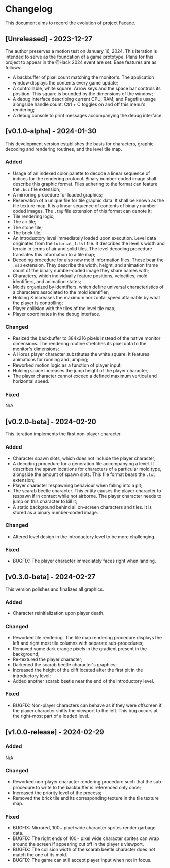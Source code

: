 # Changelog

This document aims to record the evolution of project Facade.

## [Unreleased] - 2023-12-27

The author preserves a motion test on January 16, 2024. This iteration
is intended to serve as the foundation of a game prototype. Plans for this
project to appear in the @Hack 2024 event are set. Base features are as
follows:
 - A backbuffer of pixel count matching the monitor's. The application window
   displays the contents every game update;
 - A controllable, white square. Arrow keys and the space bar controls its
   position. This square is bounded by the dimensions of the window;
 - A debug interface describing current CPU, RAM, and Pagefile usage
   alongside handle count. Ctrl + C toggles on and off this menu's
   rendering;
 - A debug console to print messages accompanying the debug interface.

## [v0.1.0-alpha] - 2024-01-30

This development version establishes the basis for characters, graphic 
decoding and rendering routines, and the level tile map.

### Added
 - Usage of an indexed color palette to decode a linear sequence of indices
   for the rendering protocol. Binary number-coded image shall describe
   this graphic format. Files adhering to the format can feature the 
   ```.bci``` file extension;
 - A mirroring procedure for loaded graphics;
 - Reservation of a unique file for tile graphic data. It shall be known
   as the tile texture map. It is a linear sequence of contents of binary
   number-coded images. The ```.tmp``` file extension of this format can 
   denote it;
 - Tile rendering logic;
 - The air tile;
 - The stone tile;
 - The brick tile;
 - An introductory level immediately loaded upon execution. Level data 
   originates from the ```tutorial_1.lvl``` file. It describes the
   level's width and terrain in terms of air and solid tiles. The level
   decoding procedure translates this information to a tile map;
 - Decoding procedure for also new mold information files. These bear the
   ```.mld``` extension. They describe the width, height, and animation frame 
   count of the binary number-coded image they share names with;
 - Characters, which individually feature positions, velocities, mold 
   identifiers, and animation states;
 - Molds organized by identifiers, which define universal characteristics of
   a characters associated to the mold identifier;
 - Holding X increases the maximum horizontal speed attainable by what
   the player is controlling;
 - Player collision with the tiles of the level tile map;
 - Player coordinates in the debug interface.

### Changed
 - Resized the backbuffer to 384x216 pixels instead of the native monitor
   dimensions. The rendering routine stretches its pixel data to the
   monitor's dimensions;
 - A Horus player character substitutes the white square. It features 
   animations for running and jumping;
 - Reworked motion logic as a function of player input;
 - Holding space increases the jump height of the player character;
 - The player character cannot exceed a defined maximum vertical
   and horizontal speed.

### Fixed
N/A

## [v0.2.0-beta] - 2024-02-20

This iteration implements the first non-player character.

### Added
 - Character spawn slots, which does not include the player character;
 - A decoding procedure for a generation file accompanying a level. It
   describes the spawn locations for characters of a particular mold type,
   alongside the amount of spawn slots. This file format bears the 
   ```.txt``` extension;
 - Player character respawning behaviour when falling into a pit;
 - The scarab beetle character. This entity causes the player character to 
   respawn if in contact while not airborne. The player character needs to 
   jump on this character to kill it;
 - A static background behind all on-screen characters and tiles. It is
   stored as a binary number-coded image.

### Changed
 - Altered level design in the introductory level to be more challenging.

### Fixed
 - BUGFIX: The player character immediately faces right when landing.

## [v0.3.0-beta] - 2024-02-27

This version polishes and finalizes all graphics.

### Added
 - Character reinitialization upon player death.
 
### Changed
 - Reworked tile rendering. The tile map rendering procedure displays the
   left and right most tile columns with separate sub-procedures;
 - Removed some dark orange pixels in the gradient present in the background;
 - Re-textured the player character;
 - Darkened the scarab beetle character's graphics;
 - Increased the height of the cliff located after the first pit in the
   introductory level;
 - Added another scarab beetle near the end of the introductory level.

### Fixed
 - BUGFIX: Non-player characters can behave as if they were offscreen if the
   player character shifts the viewport to the left. This bug occurs at the
   right-most part of a loaded level.

## [v1.0.0-release] - 2024-02-29

### Added
N/A

### Changed
 - Reworked non-player character rendering procedure such that the
   sub-procedure to write to the backbuffer is referenced only once;
 - Increased the priority level of the process;
 - Removed the brick tile and its corresponding texture in the tile
   texture map.

### Fixed
 - BUGFIX: Mirrored, 100+ pixel wide character sprites render garbage data.
 - BUGFIX: The right ends of 100+ pixel wide character sprites can wrap
   around the screen if appearing cut off in the player's viewport.
 - BUGFIX: The collision width of the scarab beetle character does not 
   match the one of its mold.
 - BUGFIX: The game can still accept player input when not in focus.
